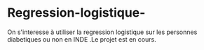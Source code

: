 # Regression-logistique-
On s'interesse à utiliser la regression logistique sur  les personnes diabetiques ou non en INDE .Le projet est en cours.
